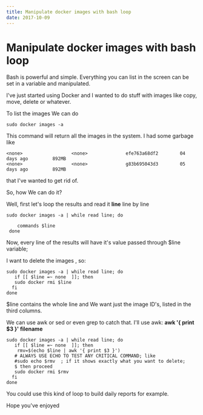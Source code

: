 ```yaml
---
title: Manipulate docker images with bash loop
date: 2017-10-09
---
```

# Manipulate docker images with bash loop
Bash is powerful and simple. Everything you can list in the screen can be
set in a variable and manipulated.

I've just started using Docker and I wanted to do stuff with images like
copy, move, delete or whatever.

To list the images We can do

```
sudo docker images -a
```

This command will return all the images in the system.
I had some garbage like
```
<none>                  <none>              efe763a68df2        04 days ago         892MB
<none>                  <none>              g83b695043d3        05 days ago         892MB
```

that I've wanted to get rid of.

So, how We can do it?

Well, first let's loop the results and read it **line** line by line


```
sudo docker images -a | while read line; do

    commands $line
 done
```

Now, every line of the results will have it's value passed through $line variable;

I want to delete the images <none>, so:

```
sudo docker images -a | while read line; do
   if [[ $line =~ none  ]]; then
   sudo docker rmi $line
  fi
done
```

$line contains the whole line and We want just the image ID's, listed in the
third columns.

We can use awk or sed or even grep to catch that.
I'll use awk:  __awk '{ print $3 }' filename__


```
sudo docker images -a | while read line; do
   if [[ $line =~ none  ]]; then
    rmv=$(echo $line | awk '{ print $3 }')
   # ALWAYS USE ECHO TO TEST ANY CRITICAL COMMAND; like
   #sudo echo $rmv  ; if it shows exactly what you want to delete;
   $ then proceed
   sudo docker rmi $rmv
  fi
done
```

You could use this kind of loop to build daily reports for example.

Hope you've enjoyed








